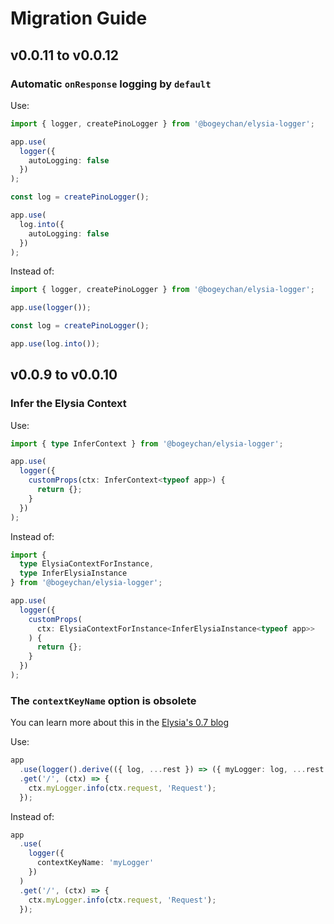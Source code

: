 # Migration Guide

## v0.0.11 to v0.0.12

### Automatic `onResponse` logging by `default`

Use:

```ts
import { logger, createPinoLogger } from '@bogeychan/elysia-logger';

app.use(
  logger({
    autoLogging: false
  })
);

const log = createPinoLogger();

app.use(
  log.into({
    autoLogging: false
  })
);
```

Instead of:

```ts
import { logger, createPinoLogger } from '@bogeychan/elysia-logger';

app.use(logger());

const log = createPinoLogger();

app.use(log.into());
```

## v0.0.9 to v0.0.10

### Infer the Elysia Context

Use:

```ts
import { type InferContext } from '@bogeychan/elysia-logger';

app.use(
  logger({
    customProps(ctx: InferContext<typeof app>) {
      return {};
    }
  })
);
```

Instead of:

```ts
import {
  type ElysiaContextForInstance,
  type InferElysiaInstance
} from '@bogeychan/elysia-logger';

app.use(
  logger({
    customProps(
      ctx: ElysiaContextForInstance<InferElysiaInstance<typeof app>>
    ) {
      return {};
    }
  })
);
```

### The `contextKeyName` option is obsolete

You can learn more about this in the [Elysia's 0.7 blog](https://elysiajs.com/blog/elysia-07.html)

Use:

```ts
app
  .use(logger().derive(({ log, ...rest }) => ({ myLogger: log, ...rest })))
  .get('/', (ctx) => {
    ctx.myLogger.info(ctx.request, 'Request');
  });
```

Instead of:

```ts
app
  .use(
    logger({
      contextKeyName: 'myLogger'
    })
  )
  .get('/', (ctx) => {
    ctx.myLogger.info(ctx.request, 'Request');
  });
```
